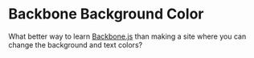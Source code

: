 Backbone Background Color
=========================

What better way to learn
[Backbone.js](http://documentcloud.github.com/backbone/) than making a
site where you can change the background and text colors?

